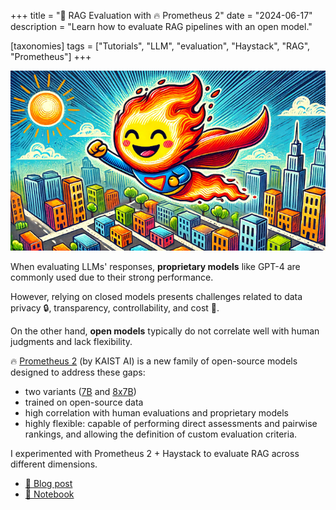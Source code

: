 +++
title = "🧪 RAG Evaluation with 🔥 Prometheus 2"
date = "2024-06-17"
description = "Learn how to evaluate RAG pipelines with an open model."

[taxonomies]
tags = ["Tutorials", "LLM", "evaluation", "Haystack", "RAG", "Prometheus"]
+++

![Prometheus 2](prometheus.png)

When evaluating LLMs' responses, **proprietary models** like GPT-4 are commonly used due to their strong performance.

However, relying on closed models presents challenges related to data privacy 🔒, transparency, controllability, and cost 💸.

On the other hand, **open models** typically do not correlate well with human judgments and lack flexibility.


🔥 [Prometheus 2](https://arxiv.org/abs/2405.01535) (by KAIST AI) is a new family of open-source models designed to address these gaps:
- two variants ([7B](https://huggingface.co/prometheus-eval/prometheus-7b-v2.0) and [8x7B](https://huggingface.co/prometheus-eval/prometheus-8x7b-v2.0))
- trained on open-source data
- high correlation with human evaluations and proprietary models
- highly flexible: capable of performing direct assessments and pairwise rankings, and allowing the definition of custom evaluation criteria.


I experimented with Prometheus 2 + Haystack to evaluate RAG across different dimensions.
- [📝 Blog post](https://haystack.deepset.ai/blog/rag-evaluation-with-prometheus-2)
- [📓 Notebook](https://haystack.deepset.ai/cookbook/prometheus2_evaluation)
